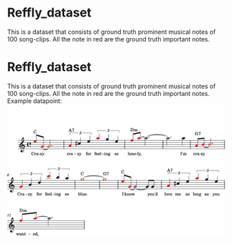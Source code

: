# Reffly_dataset
This is a dataset that consists of ground truth prominent musical notes of 100 song-clips.
All the note in red are the ground truth important notes.
# Reffly_dataset
This is a dataset that consists of ground truth prominent musical notes of 100 song-clips.
All the note in red are the ground truth important notes. 
Example datapoint:
![alt text](https://github.com/SilasZhao/Reffly_dataset/blob/main/dataset/0/0-1.png)
